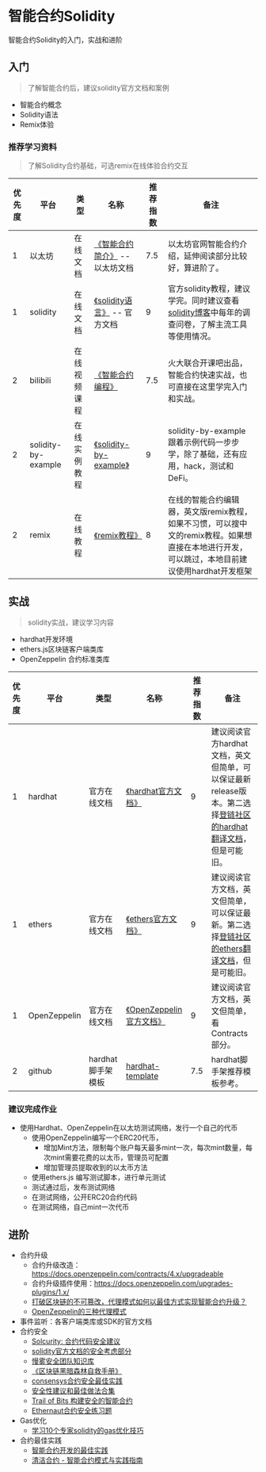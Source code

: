# 智能合约Solidity
智能合约Solidity的入门，实战和进阶

## 入门
> 了解智能合约后，建议solidity官方文档和案例

- 智能合约概念
- Solidity语法
- Remix体验


### 推荐学习资料
> 了解Solidity合约基础，可选remix在线体验合约交互

| 优先度 | 平台 | 类型 | 名称 | 推荐指数 | 备注 |
| --- | --- | --- | --- | --- | --- |
| 1 | 以太坊 | 在线文档 | [《智能合约简介》](https://ethereum.org/zh/developers/docs/smart-contracts/) -- 以太坊文档 | 7.5 | 以太坊官网智能合约介绍，延伸阅读部分比较好，算进阶了。|
| 1 | solidity | 在线文档 | [《solidity语言》](https://docs.soliditylang.org/zh/latest/) -- 官方文档 | 9 | 官方solidity教程，建议学完。同时建议查看[solidity博客](https://blog.soliditylang.org/)中每年的调查问卷，了解主流工具等使用情况。|
| 2 | bilibili | 在线视频课程 | [《智能合约编程》](https://www.bilibili.com/video/BV1yD4y1C7we?p=13&vd_source=2a4014dc01345e3daf837989466323d0) | 7.5 | 火大联合开课吧出品，智能合约快速实战，也可直接在这里学完入门和实战。 |
| 2 | solidity-by-example | 在线实例教程 | [《solidity-by-example》](https://solidity-by-example.org/) | 9 | solidity-by-example 跟着示例代码一步步学，除了基础，还有应用，hack，测试和DeFi。 |
| 2 | remix| 在线教程 | [《remix教程》](https://remix-ide.readthedocs.io/en/latest/index.html) | 8 | 在线的智能合约编辑器，英文版remix教程，如果不习惯，可以搜中文的remix教程。如果想直接在本地进行开发，可以跳过，本地目前建议使用hardhat开发框架 |

## 实战

> solidity实战，建议学习内容

- hardhat开发环境
- ethers.js区块链客户端类库
- OpenZeppelin 合约标准类库

| 优先度 | 平台 | 类型 | 名称 | 推荐指数 | 备注 |
| --- | --- | --- | --- | --- | --- |
| 1 | hardhat | 官方在线文档 | [《hardhat官方文档》](https://hardhat.org/docs) | 9 | 建议阅读官方hardhat文档，英文但简单，可以保证最新release版本。第二选择[登链社区的hardhat翻译文档](https://learnblockchain.cn/manuals)，但是可能旧。|
| 1 | ethers | 官方在线文档 | [《ethers官方文档》](https://docs.ethers.org/v5/) | 9 | 建议阅读官方文档，英文但简单，可以保证最新。第二选择[登链社区的ethers翻译文档](https://learnblockchain.cn/manuals)，但是可能旧。|
| 1 | OpenZeppelin | 官方在线文档 | [《OpenZeppelin官方文档》](https://docs.openzeppelin.com/) | 9 | 建议阅读官方文档，英文但简单，看Contracts部分。|
| 2 | github | hardhat脚手架模板 | [hardhat-template](https://github.com/paulrberg/hardhat-template) | 7.5 | hardhat脚手架推荐模板参考。|

### 建议完成作业

- 使用Hardhat、OpenZeppelin在以太坊测试网络，发行一个自己的代币
  - 使用OpenZeppelin编写一个ERC20代币，
    - 增加Mint方法，限制每个账户每天最多mint一次，每次mint数量，每次mint需要花费的以太币，管理员可配置
    - 增加管理员提取收到的以太币方法
  - 使用ethers.js 编写测试脚本，进行单元测试
  - 测试通过后，发布测试网络
  - 在测试网络，公开ERC20合约代码
  - 在测试网络，自己mint一次代币

## 进阶

- 合约升级
  - 合约升级改造：<https://docs.openzeppelin.com/contracts/4.x/upgradeable>
  - 合约升级插件使用：<https://docs.openzeppelin.com/upgrades-plugins/1.x/>
  - [打破区块链的不可篡改，代理模式如何以最佳方式实现智能合约升级？](https://weibo.com/ttarticle/p/show?id=2309404842207793512494)
  - [OpenZeppelin的三种代理模式](https://github.com/OpenZeppelin/openzeppelin-contracts/tree/master/contracts/proxy)
- 事件监听：各客户端类库或SDK的官方文档
- 合约安全
  - [Solcurity: 合约代码安全建议](https://learnblockchain.cn/article/5329)
  - [solidity官方文档的安全考虑部分](https://docs.soliditylang.org/zh/latest/security-considerations.html)
  - [慢雾安全团队知识库](https://github.com/slowmist/Knowledge-Base)
  - [《区块链黑暗森林自救手册》](https://github.com/slowmist/Blockchain-dark-forest-selfguard-handbook)
  - [consensys合约安全最佳实践](https://consensys.github.io/smart-contract-best-practices/)
  - [安全性建议和最佳做法合集](https://github.com/guylando/KnowledgeLists/blob/master/EthereumSmartContracts.md)
  - [Trail of Bits 构建安全的智能合约](https://github.com/crytic/building-secure-contracts)
  - [Ethernaut合约安全练习题](https://ethernaut.openzeppelin.com/)
- Gas优化
  - [学习10个专家solidity的gas优化技巧](https://www.alchemy.com/overviews/solidity-gas-optimization)
- 合约最佳实践
  - [智能合约开发的最佳实践](https://yos.io/2019/11/10/smart-contract-development-best-practices/)
  - [清洁合约 - 智能合约模式与实践指南](https://www.useweb3.xyz/guides/clean-contracts)